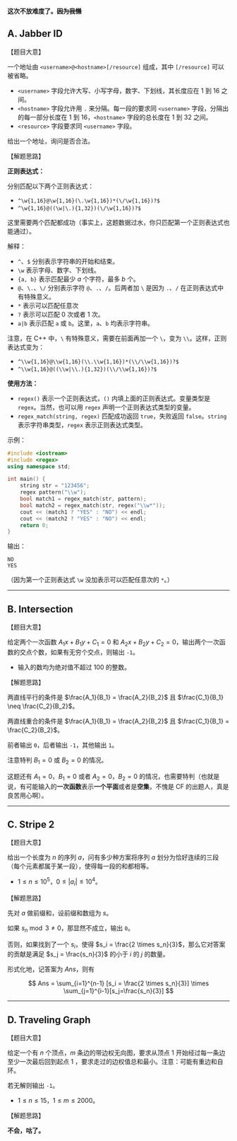 **这次不放难度了。~~因为我懒~~**

## A. Jabber ID

【题目大意】

一个地址由 `<username>@<hostname>[/resource]` 组成，其中 `[/resource]` 可以被省略。

- `<username>` 字段允许大写、小写字母，数字、下划线，其长度应在 $1$ 到 $16$ 之间。
- `<hostname>` 字段允许用 `.` 来分隔。每一段的要求同  `<username>` 字段，分隔出的每一部分长度在 $1$ 到 $16$，`<hostname>` 字段的总长度在 $1$ 到 $32$ 之间。
- `<resource>` 字段要求同 `<username>` 字段。

给出一个地址，询问是否合法。

【解题思路】

**正则表达式：**

分别匹配以下两个正则表达式：

- `^\w{1,16}@\w{1,16}(\.\w{1,16})*(\/\w{1,16})?$`
- `^\w{1,16}@((\w|\.){1,32})(\/\w{1,16})?$`

这里需要两个匹配都成功（事实上，这题数据过水，你只匹配第一个正则表达式也能通过）。

解释：

- `^`、`$` 分别表示字符串的开始和结束。
- `\w` 表示字母、数字、下划线。
- `{a, b}` 表示匹配最少 $a$ 个字符，最多 $b$ 个。
- `@`、`\.`、`\/` 分别表示字符 `@`、`.`、`/`。后两者加 `\` 是因为 `.`、`/` 在正则表达式中有特殊意义。
- `*` 表示可以匹配任意次
- `?` 表示可以匹配 $0$ 次或者 $1$ 次。
- `a|b` 表示匹配 `a` 或 `b`。这里，`a`、`b` 均表示字符串。

注意，在 C++ 中，`\` 有特殊意义，需要在前面再加一个 `\`，变为 `\\`。这样，正则表达式变为：

- `^\\w{1,16}@\\w{1,16}(\\.\\w{1,16})*(\\/\\w{1,16})?$`
- `^\\w{1,16}@((\\w|\\.){1,32})(\\/\\w{1,16})?$`

**使用方法：**

- `regex()` 表示一个正则表达式，`()` 内填上面的正则表达式。变量类型是 `regex`。当然，也可以用 `regex` 声明一个正则表达式类型的变量。
- `regex_match(string, regex)` 匹配成功返回 `true`，失败返回 `false`。`string` 表示字符串类型，`regex` 表示正则表达式类型。

示例：

```cpp
#include <iostream>
#include <regex>
using namespace std;

int main() {
    string str = "123456";
    regex pattern("\\w");
    bool match1 = regex_match(str, pattern);
    bool match2 = regex_match(str, regex("\\w*"));
    cout << (match1 ? "YES" : "NO") << endl;
    cout << (match2 ? "YES" : "NO") << endl;
    return 0;
}
```

输出：

```
NO
YES 
```

（因为第一个正则表达式 `\w` 没加表示可以匹配任意次的 `*`。）

----

## B. Intersection

【题目大意】

给定两个一次函数 $A_1 x + B_1 y + C_1 = 0$ 和 $A_2 x + B_2 y + C_2 = 0$，输出两个一次函数的交点个数，如果有无穷个交点，则输出 `-1`。

- 输入的数均为绝对值不超过 $100$ 的整数。

【解题思路】

两直线平行的条件是 $\frac{A_1}{B_1} = \frac{A_2}{B_2}$ 且 $\frac{C_1}{B_1} \neq \frac{C_2}{B_2}$。

两直线重合的条件是 $\frac{A_1}{B_1} = \frac{A_2}{B_2}$ 且 $\frac{C_1}{B_1} = \frac{C_2}{B_2}$。

前者输出 `0`，后者输出 `-1`，其他输出 `1`。

注意特判 $B_1 = 0$ 或 $B_2 = 0$ 的情况。

这题还有 $A_1 = 0$，$B_1 = 0$ 或者 $A_2 = 0$，$B_2 = 0$ 的情况，也需要特判（也就是说，有可能输入的**一次函数**表示**一个平面**或者是**空集**，不愧是 CF 的出题人，真是良苦用心啊）。

----

## C. Stripe 2

【题目大意】

给出一个长度为 $n$ 的序列 $a$，问有多少种方案将序列 $a$ 划分为恰好连续的三段（每个元素都属于某一段），使得每一段的和都相等。

- $1 \leq n \leq 10^5$，$0 \leq \lvert a_i \rvert \leq 10^4$。

【解题思路】

先对 $a$ 做前缀和，设前缀和数组为 $s$。

如果 $s_n \bmod 3 \neq 0$，那显然不成立，输出 `0`。

否则，如果找到了一个 $s_i$，使得 $s_i = \frac{2 \times s_n}{3}$，那么它对答案的贡献是满足 $s_j = \frac{s_n}{3}$ 的小于 $i$ 的 $j$ 的数量。

形式化地，记答案为 $Ans$，则有

$$
Ans = \sum_{i=1}^{n-1} [s_i = \frac{2 \times s_n}{3}] \times \sum_{j=1}^{i-1}[s_j=\frac{s_n}{3}]
$$

----

## D. Traveling Graph

【题目大意】


给定一个有 $n$ 个顶点，$m$ 条边的带边权无向图，要求从顶点 $1$ 开始经过每一条边至少一次最后回到起点 $1$ ，要求走过的边权值总和最小。注意：可能有重边和自环。

若无解则输出 `-1`。

- $1 \leq n \leq 15$，$1 \leq m \leq 2000$。

【解题思路】

**不会，咕了。**
